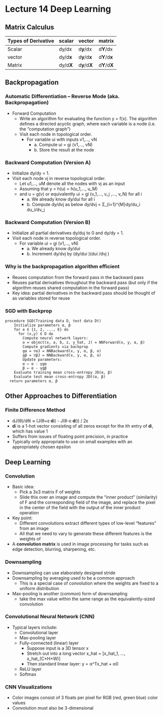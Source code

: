 # Lecture 14 Deep Learning

## Matrix Calculus

| Types of Derivative | scalar    | vector        | matrix        |
| ------------------- | --------- | ------------- | ------------- |
| Scalar              | dy/dx     | d**y**/dx     | d**Y**/dx     |
| vector              | dy/d**x** | d**y**/d**x** | d**Y**/d**x** |
| Matrix              | dy/d**X** | d**y**/d**X** | d**Y**/d**X** |

## Backpropagation

### Automatic Differentiation – Reverse Mode  (aka. Backpropagation)

* Forward Computation
  * Write an algorithm for evaluating the function y = f(x). The algorithm defines a directed acyclic graph, where each variable is a node (i.e. the “computation graph”)
  * Visit each node in topological order.
    * For variable ui with inputs v1,…, vN
      * a. Compute ui = gi (v1,…, vN)
      * b. Store the result at the node

### Backward Computation (Version A)

* Initialize dy/dy = 1.
* Visit each node vj in reverse topological order.
  * Let u1,…, uM denote all the nodes with vj as an input
  * Assuming that y = h(u) = h(u_1,…, u_M)
  * and u = g(v) or equivalently ui = gi (v_1,…, v_j ,…, v_N) for all i
    * a. We already know dy/dui for all i
    * b. Compute dy/dvj as below dy/dvj = Σ_{i=1}^{M}dy/du_i du_i/dv_j

### Backward Computation (Version B)

* Initialize all partial derivatives dy/duj to 0 and dy/dy = 1.
* Visit each node in reverse topological order.
  * For variable ui = gi (v1,…, vN)
    * a. We already know dy/dui
    * b. Increment dy/dvj by (dy/dui )(dui /dvj )

### Why is the backpropagation algorithm efficient

* Reuses computation from the forward pass in the backward pass
* Reuses partial derivatives throughout the backward pass (but only if the algorithm reuses shared computation in the forward pass)
* Key idea: partial derivatives in the backward pass should be thought of as variables stored for reuse

### SGD with Backprop

```text
procedure SGD(Training data D, test data Dt)
	Initialize parameters α, β
	for e ∈ {1, 2, ..., E} do
	  for (x,y) ∈ D do
	  	Compute neural network layers:
	  	o = object(x, a, b, z, y_hat, J) = NNForward(x, y, α, β)
	  	Compute gradients via backprop
	  	gα = ▽αJ = NNBackward(x, y, α, β, o)
	  	gβ = ▽βJ = NNBackward(x, y, α, β, o)
	  	Update parameters:
	  	α ← α - γgα
	  	β ← α - γgβ
    Evaluate training mean cross-entropy JD(α, β)
    Evaluate test mean cross-entropy JDt(α, β)
  return parameters α, β
```

## Other Approaches to Differentiation

### Finite Difference Method

* dJ(θ)/dθi ≈ (J(θ+ε·**d**i) - J(θ-ε·**d**i)) / 2ε
* **d**i is a 1-hot vector consisting of all zeros except for the ith entry of **d**i, which has value 1
* Suffers from issues of floating point precision, in practice
* Typically only appropriate to use on small examples with an appropriately chosen epsilon

## Deep Learning

### Convolution

* Basic idea:
  * Pick a 3x3 matrix F of weights
  * Slide this over an image and compute the “inner product” (similarity) of F and the corresponding field of the image, and replace the pixel in the center of the field with the output of the inner product operation
* Key point:
  * Different convolutions extract different types of low-level “features” from an image
  * All that we need to vary to generate these different features is the weights of
* A **convolution matrix** is used in image processing for tasks such as edge detection, blurring, sharpening, etc.

### Downsampling

* Downsampling can use elaborately designed stride
* Downsampling by averaging used to be a common approach
  * This is a special case of convolution where the weights are fixed to a uniform distribution
* Max-pooling is another (common) form of downsampling
  * take the max value within the same range as the equivalently-sized convolution

### Convolutional Neural Network (CNN)

* Typical layers include:
  * Convolutional layer
  * Max-pooling layer
  * Fully-connected (linear) layer
    * Suppose input is a 3D tensor x
    * Stretch out into a long vector x_hat = [x_hat_1, ..., x_hat_(C×H×W)]
    * Then standard linear layer: y = α^Tx_hat + α0
  * ReLU layer
  * Softmax

### CNN Visualizations

* Color images consist of 3 floats per pixel for RGB (red, green blue) color values
* Convolution must also be 3-dimensional

